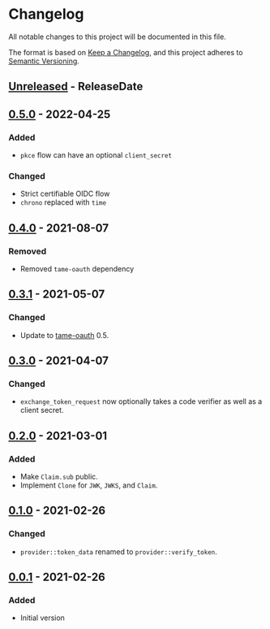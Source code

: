 # Changelog
All notable changes to this project will be documented in this file.

The format is based on [Keep a Changelog](https://keepachangelog.com/en/1.0.0/),
and this project adheres to [Semantic Versioning](https://semver.org/spec/v2.0.0.html).

<!-- next-header -->
## [Unreleased] - ReleaseDate

## [0.5.0] - 2022-04-25
### Added
- `pkce` flow can have an optional `client_secret`

### Changed
- Strict certifiable OIDC flow
- `chrono` replaced with `time`

## [0.4.0] - 2021-08-07
### Removed
- Removed `tame-oauth` dependency

## [0.3.1] - 2021-05-07
### Changed
- Update to [tame-oauth](https://crates.io/crates/tame-oauth) 0.5.

## [0.3.0] - 2021-04-07
### Changed
- `exchange_token_request` now optionally takes a code verifier as well as a
  client secret.

## [0.2.0] - 2021-03-01
### Added

- Make `Claim.sub` public.
- Implement `Clone` for `JWK`, `JWKS`, and `Claim`.

## [0.1.0] - 2021-02-26
### Changed
- `provider::token_data` renamed to `provider::verify_token`.

## [0.0.1] - 2021-02-26
### Added
- Initial version

<!-- next-url -->
[Unreleased]: https://github.com/EmbarkStudios/tame-oidc/compare/0.5.0...HEAD
[0.5.0]: https://github.com/EmbarkStudios/tame-oidc/compare/0.4.0...0.5.0
[0.4.0]: https://github.com/EmbarkStudios/tame-oidc/compare/0.3.1...0.4.0
[0.3.1]: https://github.com/EmbarkStudios/tame-oidc/releases/tag/0.3.1
[0.3.0]: https://github.com/EmbarkStudios/tame-oidc/releases/tag/0.3.0
[0.2.0]: https://github.com/EmbarkStudios/tame-oidc/releases/tag/0.2.0
[0.1.0]: https://github.com/EmbarkStudios/tame-oidc/releases/tag/0.1.0
[0.0.1]: https://github.com/EmbarkStudios/tame-oidc/releases/tag/0.0.1
